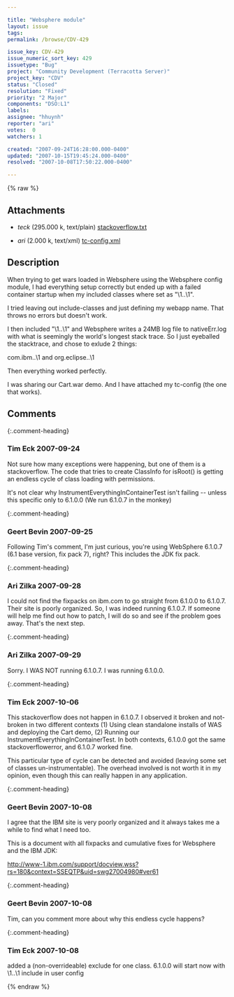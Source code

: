 ```yaml
---

title: "Websphere module"
layout: issue
tags: 
permalink: /browse/CDV-429

issue_key: CDV-429
issue_numeric_sort_key: 429
issuetype: "Bug"
project: "Community Development (Terracotta Server)"
project_key: "CDV"
status: "Closed"
resolution: "Fixed"
priority: "2 Major"
components: "DSO:L1"
labels: 
assignee: "hhuynh"
reporter: "ari"
votes:  0
watchers: 1

created: "2007-09-24T16:28:00.000-0400"
updated: "2007-10-15T19:45:24.000-0400"
resolved: "2007-10-08T17:50:22.000-0400"

---
```




{% raw %}


## Attachments
  
* <em>teck</em> (295.000 k, text/plain) [stackoverflow.txt](/attachments/CDV/CDV-429/stackoverflow.txt)
  
* <em>ari</em> (2.000 k, text/xml) [tc-config.xml](/attachments/CDV/CDV-429/tc-config.xml)
  



## Description

<div markdown="1" class="description">

When trying to get wars loaded in Websphere using the Websphere config module, I had everything setup correctly but ended up with a failed container startup when my included classes where set as "\1..\1".

I tried leaving out include-classes and just defining my webapp name.  That throws no errors but doesn't work.

I then included "\1..\1" and Websphere writes a 24MB log file to nativeErr.log with what is seemingly the world's longest stack trace.  So I just eyeballed the stacktrace, and chose to exlude 2 things:

com.ibm..\1
and 
org.eclipse..\1

Then everything worked perfectly.

I was sharing our Cart.war demo.  And I have attached my tc-config (the one that works).


</div>

## Comments


{:.comment-heading}
### **Tim Eck** <span class="date">2007-09-24</span>

<div markdown="1" class="comment">

Not sure how many exceptions were happening, but one of them is a stackoverflow. The code that tries to create ClassInfo for isRoot() is getting an endless cycle of class loading with permissions. 

It's not clear why InstrumentEverythingInContainerTest isn't failing -- unless this specific only to 6.1.0.0 (We run 6.1.0.7 in the monkey)





</div>


{:.comment-heading}
### **Geert Bevin** <span class="date">2007-09-25</span>

<div markdown="1" class="comment">

Following Tim's comment, I'm just curious, you're using WebSphere 6.1.0.7 (6.1 base version, fix pack 7), right? This includes the JDK fix pack.

</div>


{:.comment-heading}
### **Ari Zilka** <span class="date">2007-09-28</span>

<div markdown="1" class="comment">

I could not find the fixpacks on ibm.com to go straight from 6.1.0.0 to 6.1.0.7.  Their site is poorly organized.  So, I was indeed running 6.1.0.7.  If someone will help me find out how to patch, I will do so and see if the problem goes away.  That's the next step.

</div>


{:.comment-heading}
### **Ari Zilka** <span class="date">2007-09-29</span>

<div markdown="1" class="comment">

Sorry.  I WAS NOT running 6.1.0.7.  I was running 6.1.0.0.


</div>


{:.comment-heading}
### **Tim Eck** <span class="date">2007-10-06</span>

<div markdown="1" class="comment">

This stackoverflow does not happen in 6.1.0.7. I observed it broken and not-broken in two different contexts (1) Using clean standalone installs of WAS and deploying the Cart demo, (2) Running our InstrumentEverythingInContainerTest. In both contexts, 6.1.0.0 got the same stackoverflowerror, and 6.1.0.7 worked fine.

This particular type of cycle can be detected and avoided (leaving some set of classes un-instrumentable). The overhead involved is not worth it in my opinion, even though this can really happen in any application.



</div>


{:.comment-heading}
### **Geert Bevin** <span class="date">2007-10-08</span>

<div markdown="1" class="comment">

I agree that the IBM site is very poorly organized and it always takes me a while to find what I need too.

This is a document with all fixpacks and cumulative fixes for Websphere and the IBM JDK:

http://www-1.ibm.com/support/docview.wss?rs=180&context=SSEQTP&uid=swg27004980#ver61


</div>


{:.comment-heading}
### **Geert Bevin** <span class="date">2007-10-08</span>

<div markdown="1" class="comment">

Tim, can you comment more about why this endless cycle happens?

</div>


{:.comment-heading}
### **Tim Eck** <span class="date">2007-10-08</span>

<div markdown="1" class="comment">

added a (non-overrideable) exclude for one class. 6.1.0.0 will start now with \1..\1 include in user config


</div>



{% endraw %}
